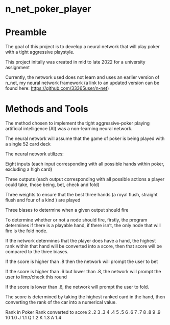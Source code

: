 # n_net_poker_player

# Preamble

The goal of this project is to develop a neural network that will play poker with a tight aggressive playstyle.

This project initally was created in mid to late 2022 for a university assignment

Currently, the network used does not learn and uses an earlier version of n_net, my neural network framework (a link to an updated version can be found here: https://github.com/33365user/n-net)

# Methods and Tools

The method chosen to implement the tight aggressive-poker playing artificial intelligence (AI) was a non-learning neural network.

The neural network will assume that the game of poker is being played with a single 52 card deck

The neural network utilizes:

  Eight inputs (each input corresponding with all possible hands within poker, excluding a high card)
  
  Three outputs (each output corresponding with all possible actions a player could take, those being, bet, check and fold)
  
  Three weights to ensure that the best three hands (a royal flush, straight flush and four of a kind ) are played
  
  Three biases to determine when a given output should fire
  
To determine whether or not a node should fire, firstly, the program determines if there is a playable hand, if there isn’t, the only node that will fire is the fold node. 

If the network determines that the player does have a hand, the highest rank within that hand will be converted into a score, then that score will be compared to the three biases.

If the score is higher than .8 then the network will prompt the user to bet

If the score is higher than .6 but lower than .8, the network will prompt the user to limp/check this round

If the score is lower than .6, the network will prompt the user to fold.

The score is determined by taking the highest ranked card in the hand, then converting the rank of the car into a numerical value.

Rank in Poker      Rank converted to score
2                  .2
3                  .3
4                  .4
5                  .5
6                  .6
7                  .7
8                  .8
9                  .9
10                 1.0
J                  1.1
Q                  1.2
K                  1.3
A                  1.4

